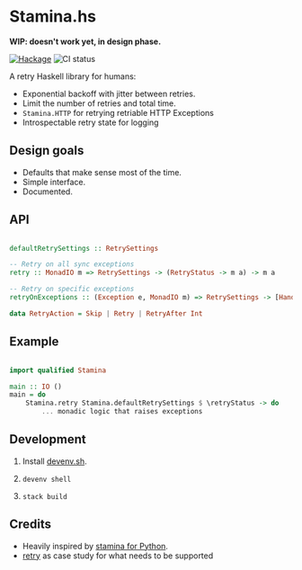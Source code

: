 # Stamina.hs

**WIP: doesn't work yet, in design phase.**

[![Hackage](https://img.shields.io/hackage/v/stamina.svg?style=flat)](https://hackage.haskell.org/package/stamina) ![CI status](https://github.com/cachix/stamina.hs/actions/workflows/ci.yml/badge.svg)

A retry Haskell library for humans:

- Exponential backoff with jitter between retries.
- Limit the number of retries and total time.
- `Stamina.HTTP` for retrying retriable HTTP Exceptions
- Introspectable retry state for logging

## Design goals

- Defaults that make sense most of the time.
- Simple interface.
- Documented.

## API

```haskell

defaultRetrySettings :: RetrySettings

-- Retry on all sync exceptions
retry :: MonadIO m => RetrySettings -> (RetryStatus -> m a) -> m a

-- Retry on specific exceptions
retryOnExceptions :: (Exception e, MonadIO m) => RetrySettings -> [Handler RetryAction] -> (RetryStatus -> m a) -> m a

data RetryAction = Skip | Retry | RetryAfter Int
```

## Example

```haskell

import qualified Stamina

main :: IO ()
main = do
    Stamina.retry Stamina.defaultRetrySettings $ \retryStatus -> do
        ... monadic logic that raises exceptions

```

## Development

1. Install [devenv.sh](https://devenv.sh/getting-started/).

2. `devenv shell`

3. `stack build`

## Credits

- Heavily inspired by [stamina for Python](https://stamina.hynek.me/en/stable/tutorial.html#retries).
- [retry](https://github.com/Soostone/retry) as case study for what needs to be supported